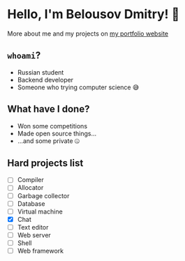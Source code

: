 # Hello, I'm Belousov Dmitry! 👋

More about me and my projects on [my portfolio website](https://beldmian.github.io/portfolio)

## `whoami`?

- Russian student
- Backend developer
- Someone who trying computer science 😅

## What have I done?

- Won some competitions
- Made open source things...
- ...and some private 🤐

## Hard projects list

- [ ] Compiler
- [ ] Allocator
- [ ] Garbage collector
- [ ] Database
- [ ] Virtual machine
- [x] Chat 
- [ ] Text editor
- [ ] Web server
- [ ] Shell
- [ ] Web framework
